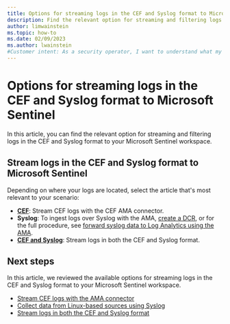 ```yaml
---
title: Options for streaming logs in the CEF and Syslog format to Microsoft Sentinel 
description: Find the relevant option for streaming and filtering logs in the CEF and Syslog format to your Microsoft Sentinel workspace.
author: limwainstein
ms.topic: how-to
ms.date: 02/09/2023
ms.author: lwainstein
#Customer intent: As a security operator, I want to understand what my options are for streaming CEF and Syslog-based logs from my organization to my Microsoft Sentinel workspace.   
---
```


# Options for streaming logs in the CEF and Syslog format to Microsoft Sentinel

In this article, you can find the relevant option for streaming and filtering logs in the CEF and Syslog format to your Microsoft Sentinel workspace.

## Stream logs in the CEF and Syslog format to Microsoft Sentinel 

Depending on where your logs are located, select the article that's most relevant to your scenario:

- **[CEF](connect-cef-ama.md)**: Stream CEF logs with the CEF AMA connector.
- **Syslog**: To ingest logs over Syslog with the AMA, [create a DCR](../azure-monitor/essentials/data-collection-rule-structure.md), or for the full procedure, see [forward syslog data to Log Analytics using the AMA](forward-syslog-monitor-agent.md).
- **[CEF and Syslog](connect-cef-syslog.md)**: Stream logs in both the CEF and Syslog format.

## Next steps

In this article, we reviewed the available options for streaming logs in the CEF and Syslog format to your Microsoft Sentinel workspace. 
- [Stream CEF logs with the AMA connector](connect-cef-ama.md)
- [Collect data from Linux-based sources using Syslog](connect-syslog.md)
- [Stream logs in both the CEF and Syslog format](connect-cef-syslog.md)
